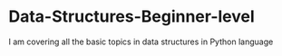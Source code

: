 # Data-Structures-Beginner-level
I am covering all the basic topics in data structures in Python language
